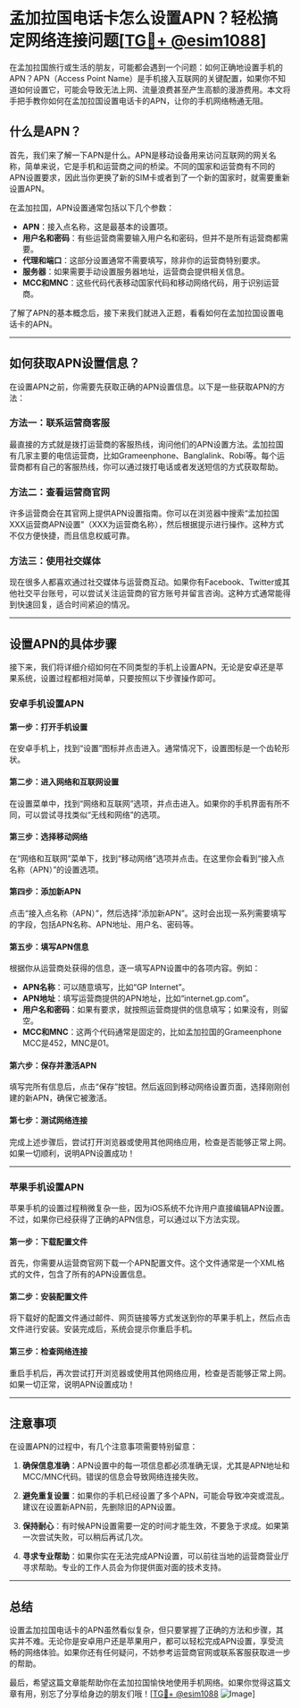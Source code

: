 # 孟加拉国电话卡怎么设置APN？轻松搞定网络连接问题[[TG💪+ @esim1088](https://t.me/s/esim1088)]

在孟加拉国旅行或生活的朋友，可能都会遇到一个问题：如何正确地设置手机的APN？APN（Access Point Name）是手机接入互联网的关键配置，如果你不知道如何设置它，可能会导致无法上网、流量浪费甚至产生高额的漫游费用。本文将手把手教你如何在孟加拉国设置电话卡的APN，让你的手机网络畅通无阻。

## 什么是APN？

首先，我们来了解一下APN是什么。APN是移动设备用来访问互联网的网关名称，简单来说，它是手机和运营商之间的桥梁。不同的国家和运营商有不同的APN设置要求，因此当你更换了新的SIM卡或者到了一个新的国家时，就需要重新设置APN。

在孟加拉国，APN设置通常包括以下几个参数：
- **APN**：接入点名称，这是最基本的设置项。
- **用户名和密码**：有些运营商需要输入用户名和密码，但并不是所有运营商都需要。
- **代理和端口**：这部分设置通常不需要填写，除非你的运营商特别要求。
- **服务器**：如果需要手动设置服务器地址，运营商会提供相关信息。
- **MCC和MNC**：这些代码代表移动国家代码和移动网络代码，用于识别运营商。

了解了APN的基本概念后，接下来我们就进入正题，看看如何在孟加拉国设置电话卡的APN。

---

## 如何获取APN设置信息？

在设置APN之前，你需要先获取正确的APN设置信息。以下是一些获取APN的方法：

### 方法一：联系运营商客服

最直接的方式就是拨打运营商的客服热线，询问他们的APN设置方法。孟加拉国有几家主要的电信运营商，比如Grameenphone、Banglalink、Robi等。每个运营商都有自己的客服热线，你可以通过拨打电话或者发送短信的方式获取帮助。

### 方法二：查看运营商官网

许多运营商会在其官网上提供APN设置指南。你可以在浏览器中搜索“孟加拉国XXX运营商APN设置”（XXX为运营商名称），然后根据提示进行操作。这种方式不仅方便快捷，而且信息权威可靠。

### 方法三：使用社交媒体

现在很多人都喜欢通过社交媒体与运营商互动。如果你有Facebook、Twitter或其他社交平台账号，可以尝试关注运营商的官方账号并留言咨询。这种方式通常能得到快速回复，适合时间紧迫的情况。

---

## 设置APN的具体步骤

接下来，我们将详细介绍如何在不同类型的手机上设置APN。无论是安卓还是苹果系统，设置过程都相对简单，只要按照以下步骤操作即可。

### 安卓手机设置APN

#### 第一步：打开手机设置
在安卓手机上，找到“设置”图标并点击进入。通常情况下，设置图标是一个齿轮形状。

#### 第二步：进入网络和互联网设置
在设置菜单中，找到“网络和互联网”选项，并点击进入。如果你的手机界面有所不同，可以尝试寻找类似“无线和网络”的选项。

#### 第三步：选择移动网络
在“网络和互联网”菜单下，找到“移动网络”选项并点击。在这里你会看到“接入点名称（APN）”的设置选项。

#### 第四步：添加新APN
点击“接入点名称（APN）”，然后选择“添加新APN”。这时会出现一系列需要填写的字段，包括APN名称、APN地址、用户名、密码等。

#### 第五步：填写APN信息
根据你从运营商处获得的信息，逐一填写APN设置中的各项内容。例如：
- **APN名称**：可以随意填写，比如“GP Internet”。
- **APN地址**：填写运营商提供的APN地址，比如“internet.gp.com”。
- **用户名和密码**：如果有要求，就按照运营商提供的信息填写；如果没有，则留空。
- **MCC和MNC**：这两个代码通常是固定的，比如孟加拉国的Grameenphone MCC是452，MNC是01。

#### 第六步：保存并激活APN
填写完所有信息后，点击“保存”按钮。然后返回到移动网络设置页面，选择刚刚创建的新APN，确保它被激活。

#### 第七步：测试网络连接
完成上述步骤后，尝试打开浏览器或使用其他网络应用，检查是否能够正常上网。如果一切顺利，说明APN设置成功！

---

### 苹果手机设置APN

苹果手机的设置过程稍微复杂一些，因为iOS系统不允许用户直接编辑APN设置。不过，如果你已经获得了正确的APN信息，可以通过以下方法实现。

#### 第一步：下载配置文件
首先，你需要从运营商官网下载一个APN配置文件。这个文件通常是一个XML格式的文件，包含了所有的APN设置信息。

#### 第二步：安装配置文件
将下载好的配置文件通过邮件、网页链接等方式发送到你的苹果手机上，然后点击文件进行安装。安装完成后，系统会提示你重启手机。

#### 第三步：检查网络连接
重启手机后，再次尝试打开浏览器或使用其他网络应用，检查是否能够正常上网。如果一切正常，说明APN设置成功！

---

## 注意事项

在设置APN的过程中，有几个注意事项需要特别留意：

1. **确保信息准确**：APN设置中的每一项信息都必须准确无误，尤其是APN地址和MCC/MNC代码。错误的信息会导致网络连接失败。

2. **避免重复设置**：如果你的手机已经设置了多个APN，可能会导致冲突或混乱。建议在设置新APN前，先删除旧的APN设置。

3. **保持耐心**：有时候APN设置需要一定的时间才能生效，不要急于求成。如果第一次尝试失败，可以稍后再试几次。

4. **寻求专业帮助**：如果你实在无法完成APN设置，可以前往当地的运营商营业厅寻求帮助。专业的工作人员会为你提供面对面的技术支持。

---

## 总结

设置孟加拉国电话卡的APN虽然看似复杂，但只要掌握了正确的方法和步骤，其实并不难。无论你是安卓用户还是苹果用户，都可以轻松完成APN设置，享受流畅的网络体验。如果你还有任何疑问，不妨参考运营商官网或联系客服获取进一步的帮助。

最后，希望这篇文章能帮助你在孟加拉国愉快地使用手机网络。如果你觉得这篇文章有用，别忘了分享给身边的朋友们哦！[[TG💪+ @esim1088](https://t.me/s/esim1088) ![Image](https://i.postimg.cc/4NQfJmqS/Snipaste-2025-05-13-00-14-12.png)]